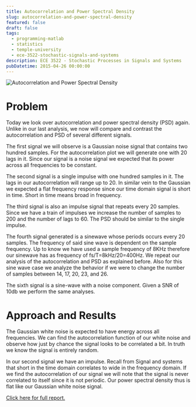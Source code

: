```yaml
---
title: Autocorrelation and Power Spectral Density
slug: autocorrelation-and-power-spectral-density
featured: false
draft: false
tags:
  - programming-matlab
  - statistics
  - temple-university
  - ece-3522-stochastic-signals-and-systems
description: ECE 3522 - Stochastic Processes in Signals and Systems
pubDatetime: 2015-04-26 00:00:00
---
```


![Autocorrelation and Power Spectral Density](@assets/images/3522_stochastic_systems/autocorrelation_and_power_spectral_density.png)

# Problem

Today we look over autocorrelation and power spectral density (PSD) again.
Unlike in our last analysis, we now will compare and contrast the
autocorrelation and PSD of several different signals.

The first signal we will observe is a Gaussian noise signal that contains two
hundred samples. For the autocorrelation plot we will generate one with 20 lags
in it. Since our signal is a noise signal we expected that its power across all
frequencies to be constant.

The second signal is a single impulse with one hundred samples in it. The lags
in our autocorrelation will range up to 20. In similar vein to the Gaussian we
expected a flat frequency response since our time domain signal is short in
time. Short in time means broad in frequency.

The third signal is also an impulse signal that repeats every 20 samples. Since
we have a train of impulses we increase the number of samples to 200 and the
number of lags to 60. The PSD should be similar to the single impulse.

The fourth signal generated is a sinewave whose periods occurs every 20
samples. The frequency of said sine wave is dependent on the sample frequency.
Up to know we have used a sample frequency of 8KHz therefore our sinewave has
as frequency of fs/T=8kHz/20=400Hz. We repeat our analysis of the
autocorrelation and PSD as explained before. Also for this sine wave case we
analyze the behavior if we were to change the number of samples between 14, 17,
20, 23, and 26.

The sixth signal is a sine-wave with a noise component. Given a SNR of 10db we
perform the same analyses.

# Approach and Results

The Gaussian white noise is expected to have energy across all frequencies. We
can find the autocorrelation function of our white noise and observe how just
by chance the signal looks to be correlated a bit. In truth we know the signal
is entirely random.

In our second signal we have an impulse. Recall from Signal and systems that
short in the time domain correlates to wide in the frequency domain. If we find
the autocorrelation of our signal we will note that the signal is never
correlated to itself since it is not periodic. Our power spectral density thus
is flat like our Gaussian white noise signal.

[Click here for full report.](/assets/files/20150426_trejo_devin_ca11.pdf)
